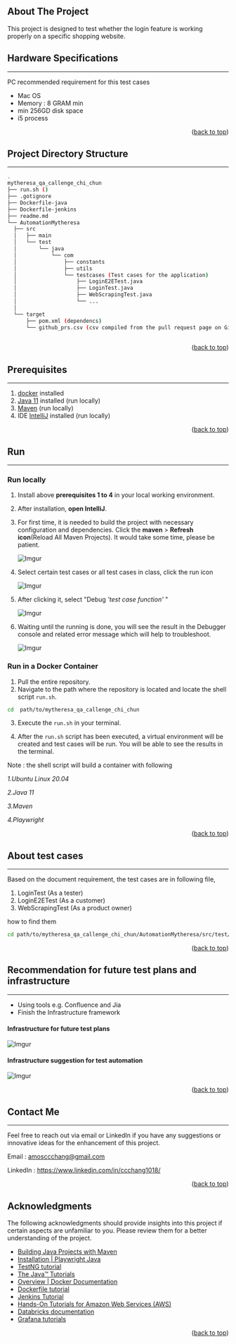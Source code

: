 ## About The Project

This project is designed to test whether the login feature is working properly on a specific shopping website.

## Hardware Specifications

---

PC recommended requirement for this test cases

* Mac OS
* Memory : 8 GRAM min
* min 256GD disk space
* i5 process 

<p align="right">(<a href="#readme-top">back to top</a>)</p>

## Project Directory Structure

---

  ```sh
. 
mytheresa_qa_callenge_chi_chun
├── run.sh ()
├── .gotignore
├── Dockerfile-java
├── Dockerfile-jenkins
├── readme.md
└── AutomationMytheresa
    ├── src
    │   ├── main
    │   └── test
    │       └── java
    │           └── com
    │               ├── constants 
    │               ├── utils
    │               └── testcases (Test cases for the application)
    │                   ├── LoginE2ETest.java
    │                   ├── LoginTest.java
    │                   ├── WebScrapingTest.java
    │                   └── ...
    │
    └── target
        ├── pom.xml (dependencs)
        └── github_prs.csv (csv compiled from the pull request page on GitHub)
    
  ```


<p align="right">(<a href="#readme-top">back to top</a>)</p>

## Prerequisites

---
1. [docker](https://docs.docker.com/engine/install/) installed
2. [Java 11](https://www.oracle.com/java/technologies/downloads/) installed (run locally)
3. [Maven](https://maven.apache.org/guides/getting-started/maven-in-five-minutes.html) (run locally)
3. IDE [IntelliJ](https://www.jetbrains.com/idea/download/) installed (run locally)

<p align="right">(<a href="#readme-top">back to top</a>)</p>

## Run

---

### Run locally

1. Install above **prerequisites 1 to 4** in your local working environment.
2. After installation, **open IntelliJ**. 
3. For first time, it is needed to build the project with necessary configuration and dependencies. Click the
   **maven** > **Refresh icon**(Reload All Maven Projects). It would take some time, please be patient.

   ![Imgur](https://i.imgur.com/WETlznc.png)

4. Select certain test cases or all test cases in class, click the run icon

   ![Imgur](https://i.imgur.com/K057pnX.png)

5. After clicking it, select "Debug *'test case function'* "

   ![Imgur](https://i.imgur.com/6QGSbmy.png)

6. Waiting until the running is done, you will see the result in the Debugger console and related error message which will help to troubleshoot.

   ![Imgur](https://i.imgur.com/i80JOOT.png)



### Run in a Docker Container

1. Pull the entire repository.
2. Navigate to the path where the repository is located and locate the shell script `run.sh`.
```bash
cd  path/to/mytheresa_qa_callenge_chi_chun
```
3. Execute the `run.sh` in your terminal.

4. After the `run.sh` script has been executed, a virtual environment will be created and test cases will be run. You will be able to see the results in the terminal.

Note : the shell script will build a container with following 

*1.Ubuntu Linux 20.04*

*2.Java 11*

*3.Maven*

*4.Playwright*

<p align="right">(<a href="#readme-top">back to top</a>)</p>

## About test cases

---

Based on the document requirement, the test cases are in following file,

1. LoginTest (As a tester)
2. LoginE2ETest (As a customer)
3. WebScrapingTest (As a product owner)

how to find them 

```sh
cd path/to/mytheresa_qa_callenge_chi_chun/AutomationMytheresa/src/test/java/com/testcases
```

<p align="right">(<a href="#readme-top">back to top</a>)</p>

## Recommendation for future test plans and infrastructure

---

* Using tools e.g. Confluence and Jia
* Finish the Infrastructure framework

#### Infrastructure for future test plans

![Imgur](https://i.imgur.com/S7oXs7i.png)

#### Infrastructure suggestion for test automation

![Imgur](https://i.imgur.com/ZMuYPVX.png)



<p align="right">(<a href="#readme-top">back to top</a>)</p>

## Contact Me

---


Feel free to reach out via email or LinkedIn if you have any suggestions or innovative ideas for the enhancement of this project.

Email : amosccchang@gmail.com

LinkedIn : https://www.linkedin.com/in/ccchang1018/

<p align="right">(<a href="#readme-top">back to top</a>)</p>

## Acknowledgments

The following acknowledgments should provide insights into this project if certain aspects are unfamiliar to you. Please review them for a better understanding of the project.
* [Building Java Projects with Maven](https://spring.io/guides/gs/maven/)
* [Installation | Playwright Java](https://playwright.dev/java/docs/intro)
* [TestNG tutorial](https://testng.org/doc/)
* [The Java™ Tutorials](https://docs.oracle.com/javase/tutorial/)
* [Overview | Docker Documentation](https://docs.docker.com/get-started/)
* [Dockerfile tutorial](https://www.tutorialspoint.com/docker/docker_file.htm)
* [Jenkins Tutorial](https://www.jenkins.io/doc/tutorials/)
* [Hands-On Tutorials for Amazon Web Services (AWS)](https://aws.amazon.com/getting-started/hands-on/)
* [Databricks documentation](https://docs.databricks.com/?_gl=1*1kanlbo*_gcl_au*ODU2MTA0NzA4LjE2OTAxNjg0NTc.*rs_ga*OTMzNjJmZjUtOTg1My00ODI2LTgzNTYtYjc2NDc2YmRlM2Vi*rs_ga_PQSEQ3RZQC*MTY5MDE2ODQ1NjIwNi4xLjAuMTY5MDE2ODQ1OS42MC4wLjA.&_ga=2.229993884.180442662.1690168457-1076022423.1690168457)
* [Grafana tutorials](https://grafana.com/tutorials/)

<p align="right">(<a href="#readme-top">back to top</a>)</p>
